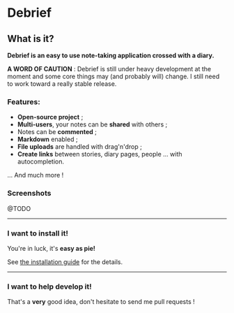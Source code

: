 # Debrief

## What is it?

**Debrief is an easy to use note-taking application crossed with a diary.**

**A WORD OF CAUTION** : Debrief is still under heavy development at the moment and some core things may (and probably will) change. I still need to work toward a really stable release.

### Features:

- **Open-source project** ;
- **Multi-users**, your notes can be **shared** with others ;
- Notes can be **commented** ;
- **Markdown** enabled ;
- **File uploads** are handled with drag'n'drop ;
- **Create links** between stories, diary pages, people … with autocompletion.

… And much more !

### Screenshots

@TODO

-----------------------

### I want to install it!

You're in luck, it's **easy as pie!**

See [the installation guide](install.md) for the details.

-----

### I want to help develop it!

That's a **very** good idea, don't hesitate to send me pull requests !